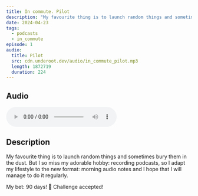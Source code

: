 ```yaml
---
title: In commute. Pilot
description: "My favourite thing is to launch random things and sometimes bury them in the dust. But I so miss my adorable hobby: recording podcasts, so I adapt my lifestyle to the new format: morning audio notes and I hope that I will manage to do it regularly."
date: 2024-04-23
tags:
  - podcasts
  - in_commute
episode: 1
audio:
  title: Pilot
  src: cdn.underoot.dev/audio/in_commute_pilot.mp3
  length: 1872719
  duration: 224
---
```


## Audio
<audio src='{{ "https://dts.podtrac.com/redirect.mp3/" + audio.src }}' controls></audio>

## Description

My favourite thing is to launch random things and sometimes bury them in the dust. But I so miss my adorable hobby: recording podcasts, so I adapt my lifestyle to the new format: morning audio notes and I hope that I will manage to do it regularly.

My bet: 90 days! 🤞
Challenge accepted!
